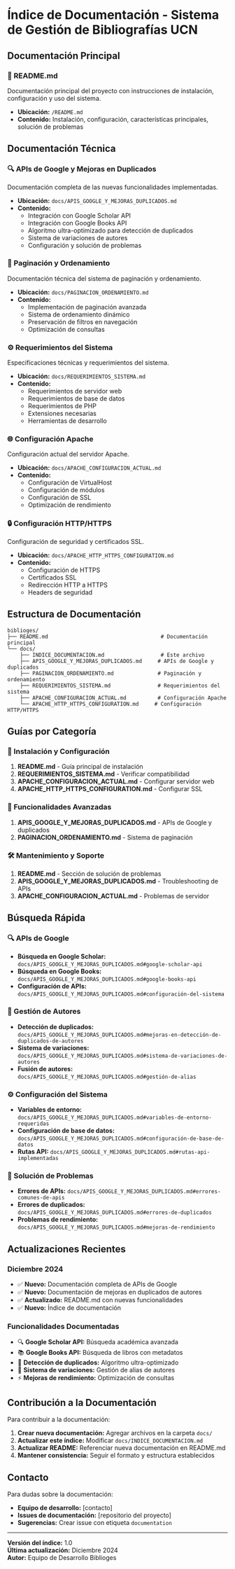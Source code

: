 # Índice de Documentación - Sistema de Gestión de Bibliografías UCN

## Documentación Principal

### 📖 README.md
Documentación principal del proyecto con instrucciones de instalación, configuración y uso del sistema.
- **Ubicación:** `/README.md`
- **Contenido:** Instalación, configuración, características principales, solución de problemas

## Documentación Técnica

### 🔍 APIs de Google y Mejoras en Duplicados
Documentación completa de las nuevas funcionalidades implementadas.
- **Ubicación:** `docs/APIS_GOOGLE_Y_MEJORAS_DUPLICADOS.md`
- **Contenido:**
  - Integración con Google Scholar API
  - Integración con Google Books API
  - Algoritmo ultra-optimizado para detección de duplicados
  - Sistema de variaciones de autores
  - Configuración y solución de problemas

### 📄 Paginación y Ordenamiento
Documentación técnica del sistema de paginación y ordenamiento.
- **Ubicación:** `docs/PAGINACION_ORDENAMIENTO.md`
- **Contenido:**
  - Implementación de paginación avanzada
  - Sistema de ordenamiento dinámico
  - Preservación de filtros en navegación
  - Optimización de consultas

### ⚙️ Requerimientos del Sistema
Especificaciones técnicas y requerimientos del sistema.
- **Ubicación:** `docs/REQUERIMIENTOS_SISTEMA.md`
- **Contenido:**
  - Requerimientos de servidor web
  - Requerimientos de base de datos
  - Requerimientos de PHP
  - Extensiones necesarias
  - Herramientas de desarrollo

### 🌐 Configuración Apache
Configuración actual del servidor Apache.
- **Ubicación:** `docs/APACHE_CONFIGURACION_ACTUAL.md`
- **Contenido:**
  - Configuración de VirtualHost
  - Configuración de módulos
  - Configuración de SSL
  - Optimización de rendimiento

### 🔒 Configuración HTTP/HTTPS
Configuración de seguridad y certificados SSL.
- **Ubicación:** `docs/APACHE_HTTP_HTTPS_CONFIGURATION.md`
- **Contenido:**
  - Configuración de HTTPS
  - Certificados SSL
  - Redirección HTTP a HTTPS
  - Headers de seguridad

## Estructura de Documentación

```
biblioges/
├── README.md                                    # Documentación principal
└── docs/
    ├── INDICE_DOCUMENTACION.md                  # Este archivo
    ├── APIS_GOOGLE_Y_MEJORAS_DUPLICADOS.md     # APIs de Google y duplicados
    ├── PAGINACION_ORDENAMIENTO.md              # Paginación y ordenamiento
    ├── REQUERIMIENTOS_SISTEMA.md               # Requerimientos del sistema
    ├── APACHE_CONFIGURACION_ACTUAL.md          # Configuración Apache
    └── APACHE_HTTP_HTTPS_CONFIGURATION.md     # Configuración HTTP/HTTPS
```

## Guías por Categoría

### 🚀 Instalación y Configuración
1. **README.md** - Guía principal de instalación
2. **REQUERIMIENTOS_SISTEMA.md** - Verificar compatibilidad
3. **APACHE_CONFIGURACION_ACTUAL.md** - Configurar servidor web
4. **APACHE_HTTP_HTTPS_CONFIGURATION.md** - Configurar SSL

### 🔧 Funcionalidades Avanzadas
1. **APIS_GOOGLE_Y_MEJORAS_DUPLICADOS.md** - APIs de Google y duplicados
2. **PAGINACION_ORDENAMIENTO.md** - Sistema de paginación

### 🛠️ Mantenimiento y Soporte
1. **README.md** - Sección de solución de problemas
2. **APIS_GOOGLE_Y_MEJORAS_DUPLICADOS.md** - Troubleshooting de APIs
3. **APACHE_CONFIGURACION_ACTUAL.md** - Problemas de servidor

## Búsqueda Rápida

### 🔍 APIs de Google
- **Búsqueda en Google Scholar:** `docs/APIS_GOOGLE_Y_MEJORAS_DUPLICADOS.md#google-scholar-api`
- **Búsqueda en Google Books:** `docs/APIS_GOOGLE_Y_MEJORAS_DUPLICADOS.md#google-books-api`
- **Configuración de APIs:** `docs/APIS_GOOGLE_Y_MEJORAS_DUPLICADOS.md#configuración-del-sistema`

### 👥 Gestión de Autores
- **Detección de duplicados:** `docs/APIS_GOOGLE_Y_MEJORAS_DUPLICADOS.md#mejoras-en-detección-de-duplicados-de-autores`
- **Sistema de variaciones:** `docs/APIS_GOOGLE_Y_MEJORAS_DUPLICADOS.md#sistema-de-variaciones-de-autores`
- **Fusión de autores:** `docs/APIS_GOOGLE_Y_MEJORAS_DUPLICADOS.md#gestión-de-alias`

### ⚙️ Configuración del Sistema
- **Variables de entorno:** `docs/APIS_GOOGLE_Y_MEJORAS_DUPLICADOS.md#variables-de-entorno-requeridas`
- **Configuración de base de datos:** `docs/APIS_GOOGLE_Y_MEJORAS_DUPLICADOS.md#configuración-de-base-de-datos`
- **Rutas API:** `docs/APIS_GOOGLE_Y_MEJORAS_DUPLICADOS.md#rutas-api-implementadas`

### 🐛 Solución de Problemas
- **Errores de APIs:** `docs/APIS_GOOGLE_Y_MEJORAS_DUPLICADOS.md#errores-comunes-de-apis`
- **Errores de duplicados:** `docs/APIS_GOOGLE_Y_MEJORAS_DUPLICADOS.md#errores-de-duplicados`
- **Problemas de rendimiento:** `docs/APIS_GOOGLE_Y_MEJORAS_DUPLICADOS.md#mejoras-de-rendimiento`

## Actualizaciones Recientes

### Diciembre 2024
- ✅ **Nuevo:** Documentación completa de APIs de Google
- ✅ **Nuevo:** Documentación de mejoras en duplicados de autores
- ✅ **Actualizado:** README.md con nuevas funcionalidades
- ✅ **Nuevo:** Índice de documentación

### Funcionalidades Documentadas
- 🔍 **Google Scholar API:** Búsqueda académica avanzada
- 📚 **Google Books API:** Búsqueda de libros con metadatos
- 👥 **Detección de duplicados:** Algoritmo ultra-optimizado
- 🔄 **Sistema de variaciones:** Gestión de alias de autores
- ⚡ **Mejoras de rendimiento:** Optimización de consultas

## Contribución a la Documentación

Para contribuir a la documentación:

1. **Crear nueva documentación:** Agregar archivos en la carpeta `docs/`
2. **Actualizar este índice:** Modificar `docs/INDICE_DOCUMENTACION.md`
3. **Actualizar README:** Referenciar nueva documentación en README.md
4. **Mantener consistencia:** Seguir el formato y estructura establecidos

## Contacto

Para dudas sobre la documentación:
- **Equipo de desarrollo:** [contacto]
- **Issues de documentación:** [repositorio del proyecto]
- **Sugerencias:** Crear issue con etiqueta `documentation`

---

**Versión del índice:** 1.0  
**Última actualización:** Diciembre 2024  
**Autor:** Equipo de Desarrollo Biblioges 